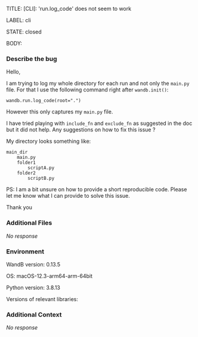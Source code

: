 TITLE:
[CLI]: 'run.log_code' does not seem to work

LABEL:
cli

STATE:
closed

BODY:
### Describe the bug

Hello,


I am trying to log my whole directory for each run and not only the `main.py` file. For that I use the following command right after `wandb.init()`:

```
wandb.run.log_code(root=".")
```

However this only captures my `main.py` file. 

I have tried playing with `include_fn` and `exclude_fn` as suggested in the doc but it did not help. Any suggestions on how to fix this issue ?

My directory looks something like:

```
main_dir
    main.py
    folder1
        scriptA.py
    folder2
        scriptB.py
```
PS: I am a bit unsure on how to provide a short reproducible code. Please let me know what I can provide to solve this issue.

Thank you


### Additional Files

_No response_

### Environment

WandB version:
0.13.5

OS:
macOS-12.3-arm64-arm-64bit

Python version:
3.8.13

Versions of relevant libraries:



### Additional Context

_No response_

